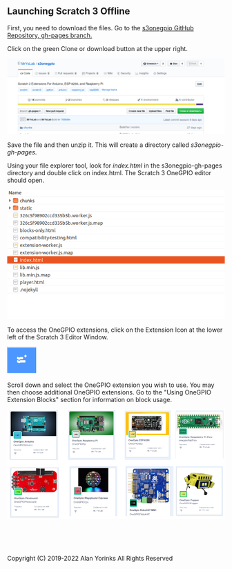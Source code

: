 ## Launching Scratch 3 Offline
First, you need to download the files. Go to the [s3onegpio GitHub Repository, gh-pages branch.](https://github.com/MrYsLab/s3onegpio/tree/gh-pages)

Click on the green Clone or download button at the upper right. 

![](./images/gh-pages.png)

Save the
file and then unzip it. This will create a directory called
*s3onegpio-gh-pages*. 

Using your file explorer tool, look for *index.html* in the
s3onegpio-gh-pages directory and double click on index.html. The Scratch
3 OneGPIO editor should open.

![](./images/dir.png)

 
 To
 access the OneGPIO extensions, click on the Extension Icon at the lower
 left of the Scratch 3 Editor Window. 

![](./images/ext.png)


Scroll down and select the OneGPIO extension you wish to use. You may then choose additional OneGPIO extensions.
Go to the "Using OneGPIO Extension Blocks" section for information on block usage.

![](./images/extensions.png)



<br>
<br>
<br>


Copyright (C) 2019-2022 Alan Yorinks All Rights Reserved
